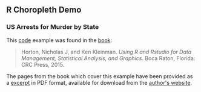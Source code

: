 ## R Choropleth Demo

### US Arrests for Murder by State 

This [code](https://www3.amherst.edu/~nhorton/r2/examples/advanced.R) example 
was found in the [book](https://www.crcpress.com/Using-R-and-RStudio-for-Data-Management-Statistical-Analysis-and-Graphics/Horton-Kleinman/9781482237368):

> Horton, Nicholas J, and Ken Kleinman. *Using R 
> and Rstudio for Data Management, Statistical 
> Analysis, and Graphics*. Boca Raton, Florida: 
> CRC Press, 2015.

The pages from the book which cover this example have been provided as a 
[excerpt](https://www3.amherst.edu/~nhorton/r2/choropleth.pdf)
in PDF format, available for download from the 
[author's website](https://www3.amherst.edu/~nhorton/r2/excerpt.php).